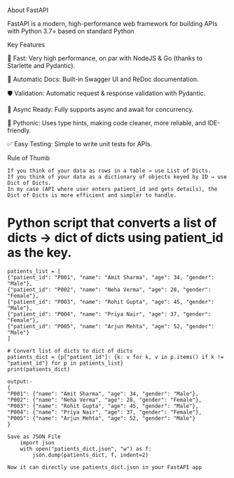 About FastAPI

FastAPI
is a modern, high-performance web framework for building APIs with Python 3.7+ based on standard Python


Key Features

🚀 Fast: Very high performance, on par with NodeJS & Go (thanks to Starlette and Pydantic).

📖 Automatic Docs: Built-in Swagger UI and ReDoc documentation.

🛡 Validation: Automatic request & response validation with Pydantic.

🔄 Async Ready: Fully supports async and await for concurrency.

🐍 Pythonic: Uses type hints, making code cleaner, more reliable, and IDE-friendly.

✅ Easy Testing: Simple to write unit tests for APIs.


Rule of Thumb

    If you think of your data as rows in a table → use List of Dicts.
    If you think of your data as a dictionary of objects keyed by ID → use Dict of Dicts.
    In my case (API where user enters patient_id and gets details), the Dict of Dicts is more efficient and simpler to handle.

# Python script that converts a list of dicts → dict of dicts using patient_id as the key.
    patients_list = [
    {"patient_id": "P001", "name": "Amit Sharma", "age": 34, "gender": "Male"},
    {"patient_id": "P002", "name": "Neha Verma", "age": 28, "gender": "Female"},
    {"patient_id": "P003", "name": "Rohit Gupta", "age": 45, "gender": "Male"},
    {"patient_id": "P004", "name": "Priya Nair", "age": 37, "gender": "Female"},
    {"patient_id": "P005", "name": "Arjun Mehta", "age": 52, "gender": "Male"}
    ]

    # Convert list of dicts to dict of dicts
    patients_dict = {p["patient_id"]: {k: v for k, v in p.items() if k != "patient_id"} for p in patients_list}
    print(patients_dict)

    output:-
    {
    "P001": {"name": "Amit Sharma", "age": 34, "gender": "Male"},
    "P002": {"name": "Neha Verma", "age": 28, "gender": "Female"},
    "P003": {"name": "Rohit Gupta", "age": 45, "gender": "Male"},
    "P004": {"name": "Priya Nair", "age": 37, "gender": "Female"},
    "P005": {"name": "Arjun Mehta", "age": 52, "gender": "Male"}
    }

    Save as JSON File
        import json
        with open("patients_dict.json", "w") as f:
            json.dump(patients_dict, f, indent=2)

    Now it can directly use patients_dict.json in your FastAPI app

